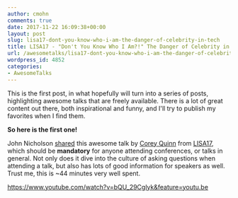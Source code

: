 ```yaml
---
author: cmohn
comments: true
date: 2017-11-22 16:09:38+00:00
layout: post
slug: lisa17-dont-you-know-who-i-am-the-danger-of-celebrity-in-tech
title: LISA17 - "Don't You Know Who I Am?!" The Danger of Celebrity in Tech
url: /awesometalks/lisa17-dont-you-know-who-i-am-the-danger-of-celebrity-in-tech/
wordpress_id: 4852
categories:
- AwesomeTalks
---
```


This is the first post, in what hopefully will turn into a series of posts, highlighting awesome talks that are freely available. There is a lot of great content out there, both inspirational and funny, and I'll try to publish my favorites when I find them.

**So here is the first one!**

<!--more-->


John Nicholson [shared](https://twitter.com/lost_signal/status/933291400996700160) this awesome talk by [Corey Quinn](https://twitter.com/@QuinnyPig) from [LISA17](https://www.usenix.org/conference/lisa17), which should be **mandatory** for anyone attending conferences, or talks in general. Not only does it dive into the culture of asking questions when attending a talk, but also has lots of good information for speakers as well. Trust me, this is ~44 minutes very well spent.

https://www.youtube.com/watch?v=bQU_29Cglyk&feature=youtu.be
